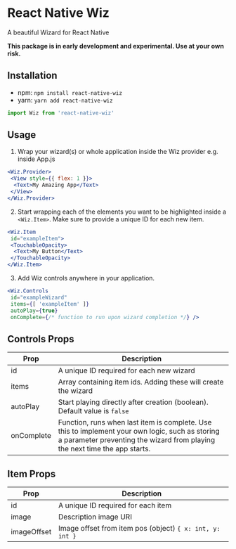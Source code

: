 # React Native Wiz
A beautiful Wizard for React Native

__This package is in early development and experimental. Use at your own risk.__
 
Installation
--- 
* npm: `npm install react-native-wiz`
* yarn: `yarn add react-native-wiz`

```jsx
import Wiz from 'react-native-wiz'
```
 
Usage
---

1. Wrap your wizard(s) or whole application inside the Wiz provider e.g. inside App.js
```jsx
<Wiz.Provider>
 <View style={{ flex: 1 }}>
  <Text>My Amazing App</Text>
 </View>
</Wiz.Provider>
```

2. Start wrapping each of the elements you want to be highlighted inside a `<Wiz.Item>`. Make sure to provide a unique ID for each new item.
```jsx
<Wiz.Item
 id="exampleItem">
 <TouchableOpacity>
  <Text>My Button</Text>
 </TouchableOpacity>
</Wiz.Item>
```

3. Add Wiz controls anywhere in your application.
```jsx
<Wiz.Controls
 id="exampleWizard"
 items={[ 'exampleItem' ]}
 autoPlay={true}
 onComplete={/* function to run upon wizard completion */} />
```

Controls Props
---

| Prop          | Description |
| ------------- | ------------- |
| id            | A unique ID required for each new wizard |
| items         | Array containing item ids. Adding these will create the wizard |
| autoPlay      | Start playing directly after creation (boolean). Default value is `false` |
| onComplete    | Function, runs when last item is complete. Use this to implement your own logic, such as storing a parameter preventing the wizard from playing the next time the app starts. |

Item Props
---

| Prop          | Description   |
| ------------- | ------------- |
| id            | A unique ID required for each item |
| image         | Description image URI |
| imageOffset   | Image offset from item pos (object) `{ x: int, y: int }` |
